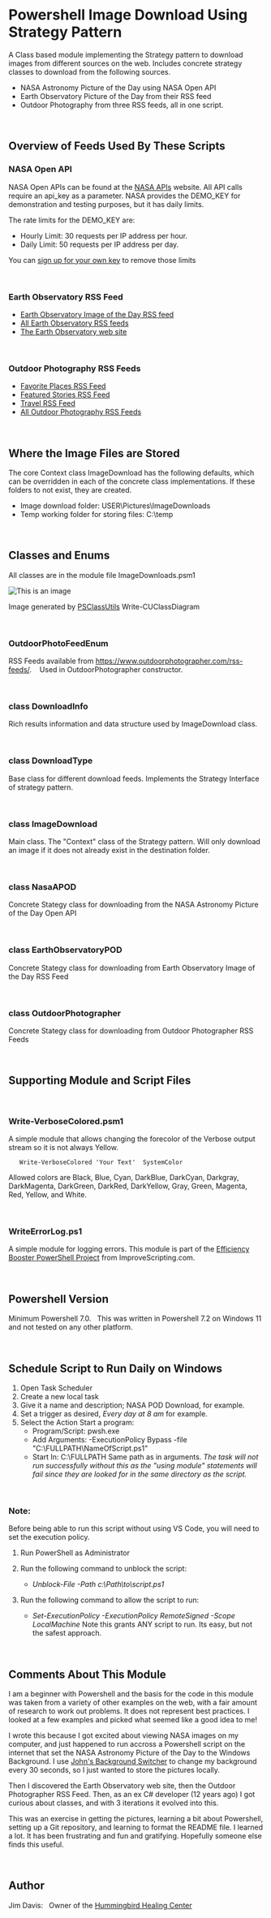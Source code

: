 # **Powershell Image Download Using Strategy Pattern**


A Class based module implementing the Strategy pattern to download images from different sources on the web. Includes concrete strategy classes to download from the following sources.
* NASA Astronomy Picture of the Day using NASA Open API
* Earth Observatory Picture of the Day from their RSS feed
* Outdoor Photography from three RSS feeds, all in one script.

&nbsp;


## **Overview of Feeds Used By These Scripts**


### **NASA Open API**
NASA Open APIs can be found at the [NASA APIs](https://api.nasa.gov/) website.  All API calls require an api_key as a parameter.  NASA provides the DEMO_KEY for demonstration and testing purposes, but it has daily limits.

The rate limits for the DEMO_KEY are:
* Hourly Limit: 30 requests per IP address per hour.
* Daily Limit: 50 requests per IP address per day.

You can [sign up for your own key](https://api.nasa.gov/) to remove those limits

&nbsp;


### **Earth Observatory RSS Feed**
* [Earth Observatory Image of the Day RSS feed](https://earthobservatory.nasa.gov/feeds/image-of-the-day.rss)
* [All Earth Observatory RSS feeds](https://earthobservatory.nasa.gov/subscribe/feeds)
* [The Earth Observatory web site](https://earthobservatory.nasa.gov/)

&nbsp;


### **Outdoor Photography RSS Feeds**
* [Favorite Places RSS Feed](https://www.outdoorphotographer.com/on-location/favorite-places/feed/)
* [Featured Stories RSS Feed](https://www.outdoorphotographer.com/on-location/featured-stories/feed/)
* [Travel RSS Feed](https://www.outdoorphotographer.com/on-location/travel/feed/)
* [All Outdoor Photography RSS Feeds](https://www.outdoorphotographer.com/rss-feeds/)

&nbsp;


## **Where the Image Files are Stored**
The core Context class ImageDownload has the following defaults, which can be overridden in each of the concrete class implementations. If these folders to not exist, they are created.

* Image download folder:  USER\Pictures\ImageDownloads
* Temp working folder for storing files: C:\temp

&nbsp;


## **Classes and Enums**

All classes are in the module file ImageDownloads.psm1

![This is an image](/images/ImageDownloads.png)

Image generated by [PSClassUtils](https://www.powershellgallery.com/packages/PSClassUtils/2.6.3) Write-CUClassDiagram

&nbsp;

### **OutdoorPhotoFeedEnum**

RSS Feeds available from https://www.outdoorphotographer.com/rss-feeds/. &nbsp;&nbsp;
Used in OutdoorPhotographer constructor.

&nbsp;

### **class DownloadInfo**

Rich results information and data structure used by ImageDownload class.

&nbsp;

### **class DownloadType**

Base class for different download feeds.  Implements the Strategy Interface of strategy pattern.

&nbsp;

### **class ImageDownload**

Main class.  The "Context" class of the Strategy pattern.  Will only download an image if it does not already exist in the destination folder.

&nbsp;

### **class NasaAPOD**

Concrete Stategy class for downloading from the NASA Astronomy Picture of the Day Open API

&nbsp;

### **class EarthObservatoryPOD**

Concrete Stategy class for downloading from Earth Observatory Image of the Day RSS Feed

&nbsp;


### **class OutdoorPhotographer**

Concrete Stategy class for downloading from Outdoor Photographer RSS Feeds

&nbsp;

## **Supporting Module and Script Files**

&nbsp;

### **Write-VerboseColored.psm1**

A simple module that allows changing the forecolor of the Verbose output stream so it is not always Yellow.
```
   Write-VerboseColored 'Your Text'  SystemColor
```

Allowed colors are Black, Blue, Cyan,  DarkBlue, DarkCyan, Darkgray, DarkMagenta, DarkGreen, DarkRed, DarkYellow,   Gray, Green, Magenta, Red, Yellow, and White.

&nbsp;


### **WriteErrorLog.ps1**

A simple module for logging errors.  This module is part of the [Efficiency Booster PowerShell Project](https://www.improvescripting.com/efficiency-booster/) from ImproveScripting.com.

&nbsp;


## **Powershell Version**
Minimum Powershell 7.0. 	&nbsp;
This was written in Powershell 7.2 on Windows 11 and not tested on any other platform.

&nbsp;


## **Schedule Script to Run Daily on Windows**
1. Open Task Scheduler
2. Create a new local task
3. Give it a name and description; NASA POD Download, for example.
4. Set a trigger as desired, _Every day at 8 am_ for example.
5. Select the Action Start a program:
	- Program/Script: pwsh.exe
	- Add Arguments: -ExecutionPolicy Bypass -file "C:\FULLPATH\NameOfScript.ps1"
	- Start In: C:\FULLPATH    Same path as in arguments.  *The task will not run successfully without this as the "using module" statements will fail since they are looked for in the same directory as the script.*


&nbsp;


### **Note:**
Before being able to run this script without using VS Code, you will need to set the execution policy.
1. Run PowerShell as Administrator
2. Run the following command to unblock the script:
	- _Unblock-File -Path c:\Path\to\script.ps1_
3. Run the following command to allow the script to run:
	- _Set-ExecutionPolicy -ExecutionPolicy RemoteSigned -Scope LocalMachine_
	Note this grants ANY script to run. Its easy, but not the safest approach.

	&nbsp;

## **Comments About This Module**

I am a beginner with Powershell and the basis for the code in this module was taken from a variety of other examples on the web, with a fair amount of research to work out problems.  It does not represent best practices.  I looked at a few examples and picked what seemed like a good idea to me!

I wrote this because I got excited about viewing NASA images on my computer, and just happened to run accross a Powershell script on the internet that set the NASA Astronomy Picture of the Day to the Windows Background.  I use [John's Background Switcher](https://johnsad.ventures/software/backgroundswitcher/) to change my background every 30 seconds, so I just wanted to store the pictures locally.

Then I discovered the Earth Observatory web site, then the Outdoor Photographer RSS Feed. Then, as an ex C# developer (12 years ago) I got curious about classes, and with 3 iterations it evolved into this.

This was an exercise in getting the pictures, learning a bit about Powershell, setting up a Git repository, and learning to format the README file. I learned a lot.  It has been frustrating and fun and gratifying.  Hopefully someone else finds this useful.


&nbsp;

## Author

Jim Davis: 	&nbsp; Owner of the [Hummingbird Healing Center](https://hummingbirdhealingcenter.org/)




